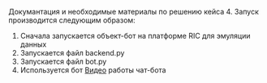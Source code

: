 Докумантация и необходимые материалы по решению кейса 4.
Запуск производится следующим образом:
1) Сначала запускается объект-бот на платформе RIC для эмуляции данных
2) Запускается файл backend.py
3) Запускается файл bot.py
4) Используется бот
[Видео](https://www.youtube.com/watch?v=RUYQomA0iLA) работы чат-бота
